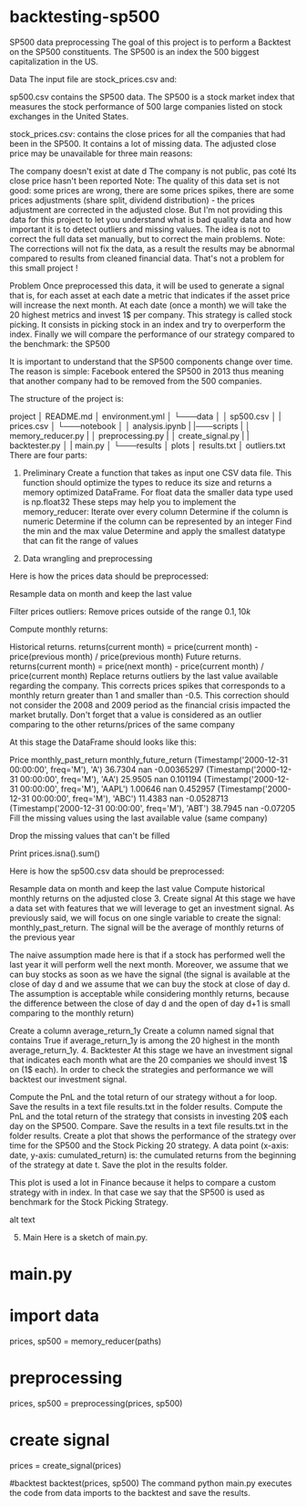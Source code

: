 # backtesting-sp500

SP500 data preprocessing
The goal of this project is to perform a Backtest on the SP500 constituents. The SP500 is an index the 500 biggest capitalization in the US.

Data
The input file are stock_prices.csv and:

sp500.csv contains the SP500 data. The SP500 is a stock market index that measures the stock performance of 500 large companies listed on stock exchanges in the United States.

stock_prices.csv: contains the close prices for all the companies that had been in the SP500. It contains a lot of missing data. The adjusted close price may be unavailable for three main reasons:

The company doesn't exist at date d
The company is not public, pas coté
Its close price hasn't been reported
Note: The quality of this data set is not good: some prices are wrong, there are some prices spikes, there are some prices adjustments (share split, dividend distribution) - the prices adjustment are corrected in the adjusted close. But I'm not providing this data for this project to let you understand what is bad quality data and how important it is to detect outliers and missing values. The idea is not to correct the full data set manually, but to correct the main problems.
Note: The corrections will not fix the data, as a result the results may be abnormal compared to results from cleaned financial data. That's not a problem for this small project !

Problem
Once preprocessed this data, it will be used to generate a signal that is, for each asset at each date a metric that indicates if the asset price will increase the next month. At each date (once a month) we will take the 20 highest metrics and invest 1$ per company. This strategy is called stock picking. It consists in picking stock in an index and try to overperform the index. Finally we will compare the performance of our strategy compared to the benchmark: the SP500

It is important to understand that the SP500 components change over time. The reason is simple: Facebook entered the SP500 in 2013 thus meaning that another company had to be removed from the 500 companies.

The structure of the project is:

project
│ README.md
│ environment.yml
│
└───data
│ │ sp500.csv
│ | prices.csv
│
└───notebook
│ │ analysis.ipynb
|
|───scripts
| │ memory_reducer.py
| │ preprocessing.py
| │ create_signal.py
| | backtester.py
│ | main.py
│
└───results
│ plots
│ results.txt
│ outliers.txt
There are four parts:

1. Preliminary
   Create a function that takes as input one CSV data file. This function should optimize the types to reduce its size and returns a memory optimized DataFrame.
   For float data the smaller data type used is np.float32
   These steps may help you to implement the memory_reducer:
   Iterate over every column
   Determine if the column is numeric
   Determine if the column can be represented by an integer
   Find the min and the max value
   Determine and apply the smallest datatype that can fit the range of values
   
2. Data wrangling and preprocessing

Here is how the prices data should be preprocessed:

Resample data on month and keep the last value

Filter prices outliers: Remove prices outside of the range 0.1$, 10k$

Compute monthly returns:

Historical returns. returns(current month) = price(current month) - price(previous month) / price(previous month)
Future returns. returns(current month) = price(next month) - price(current month) / price(current month)
Replace returns outliers by the last value available regarding the company. This corrects prices spikes that corresponds to a monthly return greater than 1 and smaller than -0.5. This correction should not consider the 2008 and 2009 period as the financial crisis impacted the market brutally. Don't forget that a value is considered as an outlier comparing to the other returns/prices of the same company

At this stage the DataFrame should looks like this:

Price monthly_past_return monthly_future_return
(Timestamp('2000-12-31 00:00:00', freq='M'), 'A') 36.7304 nan -0.00365297
(Timestamp('2000-12-31 00:00:00', freq='M'), 'AA') 25.9505 nan 0.101194
(Timestamp('2000-12-31 00:00:00', freq='M'), 'AAPL') 1.00646 nan 0.452957
(Timestamp('2000-12-31 00:00:00', freq='M'), 'ABC') 11.4383 nan -0.0528713
(Timestamp('2000-12-31 00:00:00', freq='M'), 'ABT') 38.7945 nan -0.07205
Fill the missing values using the last available value (same company)

Drop the missing values that can't be filled

Print prices.isna().sum()

Here is how the sp500.csv data should be preprocessed:

Resample data on month and keep the last value
Compute historical monthly returns on the adjusted close 3. Create signal
At this stage we have a data set with features that we will leverage to get an investment signal. As previously said, we will focus on one single variable to create the signal: monthly_past_return. The signal will be the average of monthly returns of the previous year

The naive assumption made here is that if a stock has performed well the last year it will perform well the next month. Moreover, we assume that we can buy stocks as soon as we have the signal (the signal is available at the close of day d and we assume that we can buy the stock at close of day d. The assumption is acceptable while considering monthly returns, because the difference between the close of day d and the open of day d+1 is small comparing to the monthly return)

Create a column average_return_1y
Create a column named signal that contains True if average_return_1y is among the 20 highest in the month average_return_1y. 4. Backtester
At this stage we have an investment signal that indicates each month what are the 20 companies we should invest 1$ on (1$ each). In order to check the strategies and performance we will backtest our investment signal.

Compute the PnL and the total return of our strategy without a for loop. Save the results in a text file results.txt in the folder results.
Compute the PnL and the total return of the strategy that consists in investing 20$ each day on the SP500. Compare. Save the results in a text file results.txt in the folder results.
Create a plot that shows the performance of the strategy over time for the SP500 and the Stock Picking 20 strategy.
A data point (x-axis: date, y-axis: cumulated_return) is: the cumulated returns from the beginning of the strategy at date t. Save the plot in the results folder.

This plot is used a lot in Finance because it helps to compare a custom strategy with in index. In that case we say that the SP500 is used as benchmark for the Stock Picking Strategy.

alt text

5. Main
   Here is a sketch of main.py.

# main.py

# import data

prices, sp500 = memory_reducer(paths)

# preprocessing

prices, sp500 = preprocessing(prices, sp500)

# create signal

prices = create_signal(prices)

#backtest
backtest(prices, sp500)
The command python main.py executes the code from data imports to the backtest and save the results.
